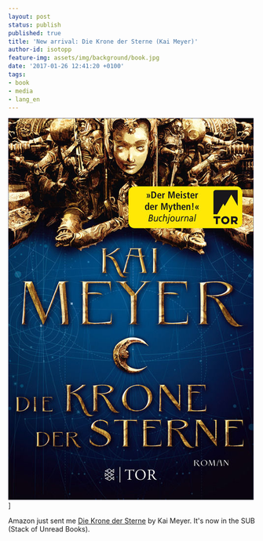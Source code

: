 ```yaml
---
layout: post
status: publish
published: true
title: 'New arrival: Die Krone der Sterne (Kai Meyer)'
author-id: isotopp
feature-img: assets/img/background/book.jpg
date: '2017-01-26 12:41:20 +0100'
tags:
- book
- media
- lang_en
---
```

![](/uploads/2017/01/krone-der-sterne.jpg)]

Amazon just sent me [Die Krone der Sterne](https://www.amazon.de/Die-Krone-Sterne-Kai-Meyer-ebook/dp/B01EVZNXOO)
by Kai Meyer. It's now in the SUB (Stack of Unread Books).
